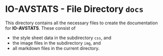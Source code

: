 # IO-AVSTATS - File Directory **`docs`**

This directory contains all the necessary files to create the documentation for **IO-AVSTATS**. 
These consist of 

- the style sheet data in the subdirectory `css`, and
- the image files in the subdirectory `img`, and
- all markdown files in the current directory.
